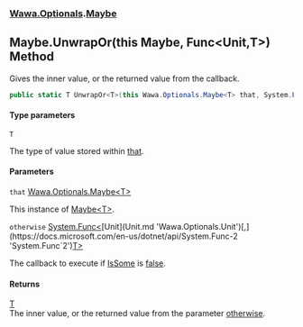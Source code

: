 ### [Wawa.Optionals](Wawa.Optionals.md 'Wawa.Optionals').[Maybe](Maybe.md 'Wawa.Optionals.Maybe')

## Maybe.UnwrapOr<T>(this Maybe<T>, Func<Unit,T>) Method

Gives the inner value, or the returned value from the callback.

```csharp
public static T UnwrapOr<T>(this Wawa.Optionals.Maybe<T> that, System.Func<Wawa.Optionals.Unit,T> otherwise);
```
#### Type parameters

<a name='Wawa.Optionals.Maybe.UnwrapOr_T_(thisWawa.Optionals.Maybe_T_,System.Func_Wawa.Optionals.Unit,T_).T'></a>

`T`

The type of value stored within [that](Maybe.UnwrapOr{T}(Maybe{T},Func{Unit,T}).md#Wawa.Optionals.Maybe.UnwrapOr_T_(thisWawa.Optionals.Maybe_T_,System.Func_Wawa.Optionals.Unit,T_).that 'Wawa.Optionals.Maybe.UnwrapOr<T>(this Wawa.Optionals.Maybe<T>, System.Func<Wawa.Optionals.Unit,T>).that').
#### Parameters

<a name='Wawa.Optionals.Maybe.UnwrapOr_T_(thisWawa.Optionals.Maybe_T_,System.Func_Wawa.Optionals.Unit,T_).that'></a>

`that` [Wawa.Optionals.Maybe&lt;](Maybe{T}.md 'Wawa.Optionals.Maybe<T>')[T](Maybe.UnwrapOr{T}(Maybe{T},Func{Unit,T}).md#Wawa.Optionals.Maybe.UnwrapOr_T_(thisWawa.Optionals.Maybe_T_,System.Func_Wawa.Optionals.Unit,T_).T 'Wawa.Optionals.Maybe.UnwrapOr<T>(this Wawa.Optionals.Maybe<T>, System.Func<Wawa.Optionals.Unit,T>).T')[&gt;](Maybe{T}.md 'Wawa.Optionals.Maybe<T>')

This instance of [Maybe&lt;T&gt;](Maybe{T}.md 'Wawa.Optionals.Maybe<T>').

<a name='Wawa.Optionals.Maybe.UnwrapOr_T_(thisWawa.Optionals.Maybe_T_,System.Func_Wawa.Optionals.Unit,T_).otherwise'></a>

`otherwise` [System.Func&lt;](https://docs.microsoft.com/en-us/dotnet/api/System.Func-2 'System.Func`2')[Unit](Unit.md 'Wawa.Optionals.Unit')[,](https://docs.microsoft.com/en-us/dotnet/api/System.Func-2 'System.Func`2')[T](Maybe.UnwrapOr{T}(Maybe{T},Func{Unit,T}).md#Wawa.Optionals.Maybe.UnwrapOr_T_(thisWawa.Optionals.Maybe_T_,System.Func_Wawa.Optionals.Unit,T_).T 'Wawa.Optionals.Maybe.UnwrapOr<T>(this Wawa.Optionals.Maybe<T>, System.Func<Wawa.Optionals.Unit,T>).T')[&gt;](https://docs.microsoft.com/en-us/dotnet/api/System.Func-2 'System.Func`2')

The callback to execute if [IsSome](Maybe{T}.IsSome.md 'Wawa.Optionals.Maybe<T>.IsSome') is [false](https://docs.microsoft.com/en-us/dotnet/csharp/language-reference/builtin-types/bool 'https://docs.microsoft.com/en-us/dotnet/csharp/language-reference/builtin-types/bool').

#### Returns
[T](Maybe.UnwrapOr{T}(Maybe{T},Func{Unit,T}).md#Wawa.Optionals.Maybe.UnwrapOr_T_(thisWawa.Optionals.Maybe_T_,System.Func_Wawa.Optionals.Unit,T_).T 'Wawa.Optionals.Maybe.UnwrapOr<T>(this Wawa.Optionals.Maybe<T>, System.Func<Wawa.Optionals.Unit,T>).T')  
The inner value, or the returned value from the parameter [otherwise](Maybe.UnwrapOr{T}(Maybe{T},Func{Unit,T}).md#Wawa.Optionals.Maybe.UnwrapOr_T_(thisWawa.Optionals.Maybe_T_,System.Func_Wawa.Optionals.Unit,T_).otherwise 'Wawa.Optionals.Maybe.UnwrapOr<T>(this Wawa.Optionals.Maybe<T>, System.Func<Wawa.Optionals.Unit,T>).otherwise').